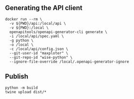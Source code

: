 ## Generating the API client

```shell
docker run --rm \
  -v ${PWD}/api:/local/api \
  -v ${PWD}:/local \
  openapitools/openapi-generator-cli generate \
  -i /local/api/spec.yaml \
  -g python \
  -o /local \
  -c /local/api/config.json \
  --git-user-id "maxploter" \
  --git-repo-id "wise-python" \
  --ignore-file-override /local/.openapi-generator-ignore
```

## Publish

```shell
python -m build
twine upload dist/*
```